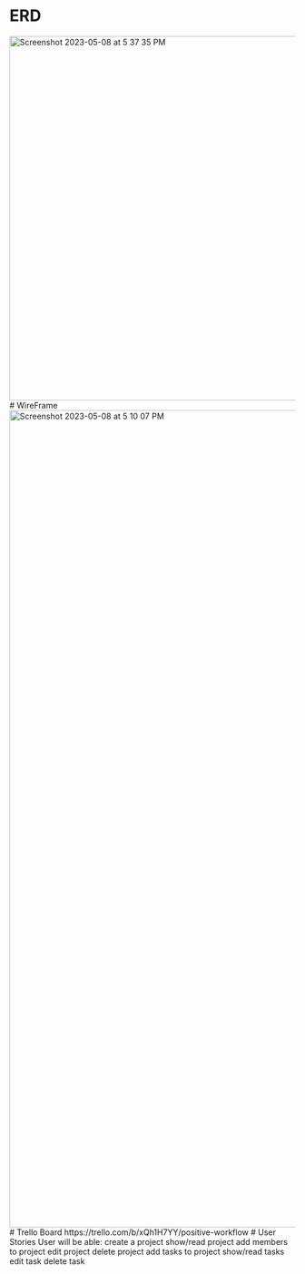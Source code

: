 # ERD
<img width="642" alt="Screenshot 2023-05-08 at 5 37 35 PM" src="https://github.com/kelvinbest1/Positive-Workflow-backend/assets/60621382/c8adec22-84a4-4521-b44e-c8874ae39642">
# WireFrame
<img width="1440" alt="Screenshot 2023-05-08 at 5 10 07 PM" src="https://github.com/kelvinbest1/Positive-Workflow-backend/assets/60621382/4e97e215-e32f-497d-97d0-15b81142c766">
# Trello Board
https://trello.com/b/xQh1H7YY/positive-workflow
# User Stories
User will be able:
create a project
show/read project
add members to project
edit project delete project
add tasks to project
show/read tasks
edit task
delete task
